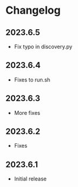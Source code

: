 # Changelog

## 2023.6.5

* Fix typo in discovery.py

## 2023.6.4

* Fixes to run.sh

## 2023.6.3

* More fixes

## 2023.6.2

* Fixes

## 2023.6.1

* Initial release
